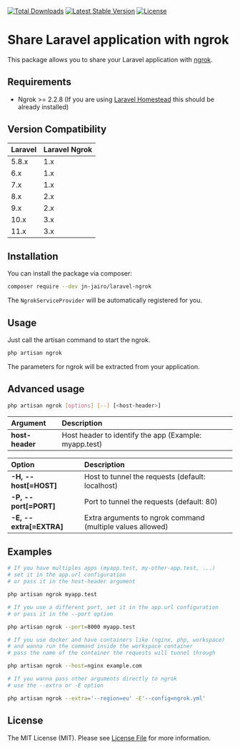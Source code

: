 [![Total Downloads](https://poser.pugx.org/jn-jairo/laravel-ngrok/downloads)](https://packagist.org/packages/jn-jairo/laravel-ngrok)
[![Latest Stable Version](https://poser.pugx.org/jn-jairo/laravel-ngrok/v/stable)](https://packagist.org/packages/jn-jairo/laravel-ngrok)
[![License](https://poser.pugx.org/jn-jairo/laravel-ngrok/license)](https://packagist.org/packages/jn-jairo/laravel-ngrok)

# Share Laravel application with ngrok

This package allows you to share your Laravel application with [ngrok](https://ngrok.com).

## Requirements

- Ngrok >= 2.2.8 (If you are using [Laravel Homestead](https://laravel.com/docs/homestead) this should be already installed)

## Version Compatibility

 Laravel  | Laravel Ngrok
:---------|:----------
  5.8.x   | 1.x
  6.x     | 1.x
  7.x     | 1.x
  8.x     | 2.x
  9.x     | 2.x
 10.x     | 3.x
 11.x     | 3.x

## Installation

You can install the package via composer:

```bash
composer require --dev jn-jairo/laravel-ngrok
```

The `NgrokServiceProvider` will be automatically registered for you.

## Usage

Just call the artisan command to start the ngrok.

```bash
php artisan ngrok
```

The parameters for ngrok will be extracted from your application.

## Advanced usage

```bash
php artisan ngrok [options] [--] [<host-header>]
```

 Argument        | Description
:----------------|:------------------------------------------------------
 **host-header** | Host header to identify the app (Example: myapp.test)

 Option                  | Description
:------------------------|:-----------------------------------------------------------
 **-H, --host[=HOST]**   | Host to tunnel the requests (default: localhost)
 **-P, --port[=PORT]**   | Port to tunnel the requests (default: 80)
 **-E, --extra[=EXTRA]** | Extra arguments to ngrok command (multiple values allowed)


## Examples

```bash
# If you have multiples apps (myapp.test, my-other-app.test, ...)
# set it in the app.url configuration
# or pass it in the host-header argument

php artisan ngrok myapp.test

# If you use a different port, set it in the app.url configuration
# or pass it in the --port option

php artisan ngrok --port=8000 myapp.test

# If you use docker and have containers like (nginx, php, workspace)
# and wanna run the command inside the workspace container
# pass the name of the container the requests will tunnel through

php artisan ngrok --host=nginx example.com

# If you wanna pass other arguments directly to ngrok
# use the --extra or -E option

php artisan ngrok --extra='--region=eu' -E'--config=ngrok.yml'

```

## License

The MIT License (MIT). Please see [License File](LICENSE.md) for more information.
